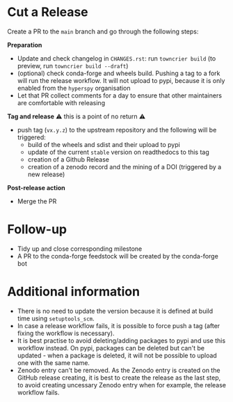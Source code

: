 
Cut a Release
=============

Create a PR to the `main` branch and go through the following steps:

**Preparation**
- Update and check changelog in `CHANGES.rst`: run `towncrier build` (to preview, run `towncrier build --draft`)
- (optional) check conda-forge and wheels build. Pushing a tag to a fork will run the release workflow. It will not upload to pypi, because it is only enabled from the `hyperspy` organisation
- Let that PR collect comments for a day to ensure that other maintainers are comfortable with releasing

**Tag and release**
:warning: this is a point of no return :warning:
- push tag (`vx.y.z`) to the upstream repository and the following will be triggered:
  - build of the wheels and sdist and their upload to pypi
  - update of the current `stable` version on readthedocs to this tag
  - creation of a Github Release
  - creation of a zenodo record and the mining of a DOI (triggered by a new release)

**Post-release action**
- Merge the PR

Follow-up
=========

- Tidy up and close corresponding milestone
- A PR to the conda-forge feedstock will be created by the conda-forge bot

Additional information
======================
- There is no need to update the version because it is defined at build time using `setuptools_scm`.
- In case a release workflow fails, it is possible to force push a tag (after fixing the workflow is necessary).
- It is best practise to avoid deleting/adding packages to pypi and use this workflow instead. On pypi, packages can be deleted but can't be updated - when a package is deleted, it will not be possible to upload one with the same name.
- Zenodo entry can't be removed. As the Zenodo entry is created on the GitHub release creating, it is best to create the release as the last step, to avoid creating uncessary Zenodo entry when for example, the release workflow fails.
